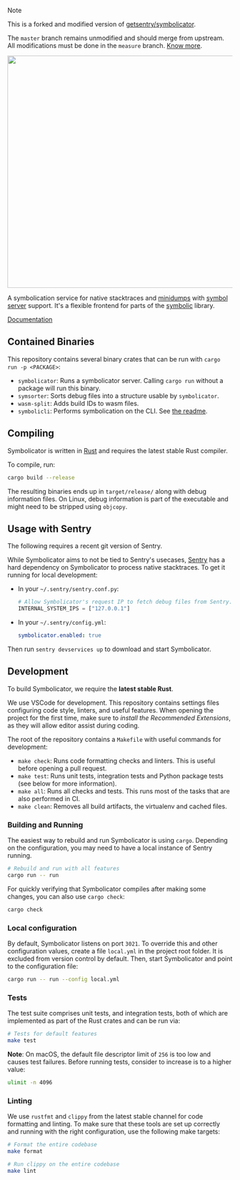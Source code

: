 > [!NOTE]
>
> This is a forked and modified version of [getsentry/symbolicator](https://github.com/getsentry/symbolicator).
>
> The `master` branch remains unmodified and should merge from upstream. All modifications must be done in the `measure` branch. [Know more](./mod.md).

<p align="center">
    <img src="artwork/logo.png" width="520">
    <br />
</p>

A symbolication service for native stacktraces and [minidumps] with [symbol
server] support. It's a flexible frontend for parts of the [symbolic] library.

[Documentation]

## Contained Binaries

This repository contains several binary crates that can be run with `cargo run -p <PACKAGE>`:

- `symbolicator`: Runs a symbolicator server. Calling `cargo run` without a package will run this binary.
- `symsorter`: Sorts debug files into a structure usable by `symbolicator`.
- `wasm-split`: Adds build IDs to wasm files.
- `symbolicli`: Performs symbolication on the CLI. See [the readme](./crates/symbolicli/README.md).

## Compiling

Symbolicator is written in [Rust] and requires the latest stable Rust
compiler.

To compile, run:

```sh
cargo build --release
```

The resulting binaries ends up in `target/release/` along with debug
information files. On Linux, debug information is part of the executable and
might need to be stripped using `objcopy`.

## Usage with Sentry

The following requires a recent git version of Sentry.

While Symbolicator aims to not be tied to Sentry's usecases, [Sentry] has a hard
dependency on Symbolicator to process native stacktraces. To get it running for
local development:

- In your `~/.sentry/sentry.conf.py`:

  ```python
  # Allow Symbolicator's request IP to fetch debug files from Sentry.
  INTERNAL_SYSTEM_IPS = ["127.0.0.1"]
  ```

- In your `~/.sentry/config.yml`:

  ```yaml
  symbolicator.enabled: true
  ```

Then run `sentry devservices up` to download and start Symbolicator.

## Development

To build Symbolicator, we require the **latest stable Rust**.

We use VSCode for development. This repository contains settings files
configuring code style, linters, and useful features. When opening the project
for the first time, make sure to _install the Recommended Extensions_, as they
will allow editor assist during coding.

The root of the repository contains a `Makefile` with useful commands for
development:

- `make check`: Runs code formatting checks and linters. This is useful before
  opening a pull request.
- `make test`: Runs unit tests, integration tests and Python package tests (see
  below for more information).
- `make all`: Runs all checks and tests. This runs most of the tasks that are
  also performed in CI.
- `make clean`: Removes all build artifacts, the virtualenv and cached files.

### Building and Running

The easiest way to rebuild and run Symbolicator is using `cargo`. Depending on
the configuration, you may need to have a local instance of Sentry running.

```bash
# Rebuild and run with all features
cargo run -- run
```

For quickly verifying that Symbolicator compiles after making some changes, you
can also use `cargo check`:

```bash
cargo check
```

### Local configuration

By default, Symbolicator listens on port `3021`. To override this and other
configuration values, create a file `local.yml` in the project root folder. It
is excluded from version control by default. Then, start Symbolicator and point
to the configuration file:

```bash
cargo run -- run --config local.yml
```

### Tests

The test suite comprises unit tests, and integration tests, both of which
are implemented as part of the Rust crates and can be run via:

```bash
# Tests for default features
make test
```

**Note**: On macOS, the default file descriptor limit of `256` is too low and
causes test failures. Before running tests, consider to increase is to a higher
value:

```bash
ulimit -n 4096
```

### Linting

We use `rustfmt` and `clippy` from the latest stable channel for code formatting
and linting. To make sure that these tools are set up correctly and running with
the right configuration, use the following make targets:

```bash
# Format the entire codebase
make format

# Run clippy on the entire codebase
make lint
```

[documentation]: https://getsentry.github.io/symbolicator/
[sentry]: https://github.com/getsentry/sentry
[minidumps]: https://docs.sentry.io/platforms/minidump/
[symbol server]: https://en.wikipedia.org/wiki/Microsoft_Symbol_Server
[symbolic]: https://github.com/getsentry/symbolic
[rust]: https://www.rust-lang.org/
